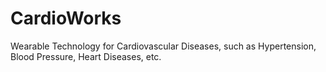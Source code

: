 # CardioWorks
Wearable Technology for Cardiovascular Diseases, such as Hypertension, Blood Pressure, Heart Diseases, etc.
